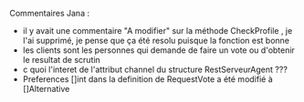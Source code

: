 Commentaires Jana : 
- il y avait une commentaire "A modifier" sur la méthode CheckProfile , je l'ai supprimé, je pense que ça été resolu puisque la fonction est bonne
- les clients sont les personnes qui demande de faire un vote ou d'obtenir le resultat de scrutin
- c quoi l'interet de l'attribut channel du structure RestServeurAgent ???
- Preferences []int dans la definition de RequestVote a été modifié à []Alternative